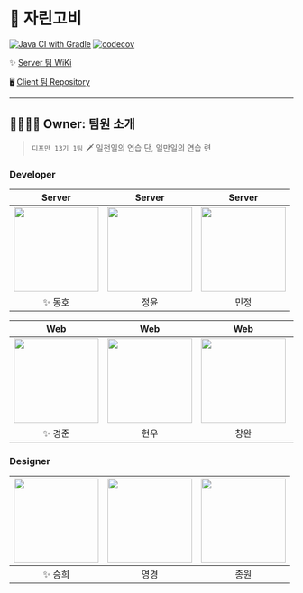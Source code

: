 # 💸 자린고비

[![Java CI with Gradle](https://github.com/depromeet/13th-1team-backend/actions/workflows/ci.yml/badge.svg)](https://github.com/depromeet/13th-1team-backend/actions/workflows/ci.yml)
[![codecov](https://codecov.io/gh/depromeet/13th-1team-backend/branch/dev/graph/badge.svg?token=B69BV6TYNQ)](https://codecov.io/gh/depromeet/13th-1team-backend)

✨ [Server 팀 WiKi](https://github.com/depromeet/13th-1team-backend/wiki)

🖥️ [Client 팀 Repository](https://github.com/depromeet/13th-1th-frontend)


---

## 👨‍👩‍👧‍👦 Owner: 팀원 소개

> `디프만 13기 1팀` 🗡️ 일천일의 연습 단, 일만일의 연습 련

### Developer

|                                        Server                                         |                                              Server                                               |                                              Server                                               | 
|:-------------------------------------------------------------------------------------:|:-------------------------------------------------------------------------------------------------:|:-------------------------------------------------------------------------------------------------:|
| [<img src="https://github.com/jjddhh.png" width="150px"/>](https://github.com/jjddhh) | [<img src="https://github.com/ParkJungYoon.png" width="150px"/>](https://github.com/ParkJungYoon) | [<img src="https://github.com/likelasttime.png" width="150px"/>](https://github.com/likelasttime) |
|                                         ✨ 동호                                          |                                                정윤                                                 |                                                민정                                                 |

|                                             Web                                             |                                              Web                                              |                                          Web                                          |                                          Web                                          |
|:-------------------------------------------------------------------------------------------:|:---------------------------------------------------------------------------------------------:|:-------------------------------------------------------------------------------------:|:-------------------------------------------------------------------------------------:|
| [<img src="https://github.com/Jay-WKJun.png" width="150px"/>](https://github.com/Jay-WKJun) | [<img src="https://github.com/Na-hyunwoo.png" width="150px"/>](https://github.com/Na-hyunwoo) | [<img src="https://github.com/WooWan.png" width="150px"/>](https://github.com/WooWan) | [<img src="https://github.com/seonjl.png" width="150px"/>](https://github.com/seonjl) |
|                                            ✨ 경준                                             |                                              현우                                               |                                          창완                                           |                                          진선                                           |

### Designer

| [<img src="https://mir-s3-cdn-cf.behance.net/user/115/2c7048147400357.63b53ea36140d.png" width="150px"/>](https://www.behance.net/kb1658280b) | [<img src="https://mir-s3-cdn-cf.behance.net/user/115/e16f49228245955.5ffbdd3c6d377.jpg" width="150px"/>](https://www.behance.net/katelindadc1ff/moodboards) | [<img src="https://a5.behance.net/6c3f668cb6aafa678b066d18691584638897c4df/img/profile/no-image-115.png?cb=264615658" width="150px"/>](https://www.behance.net/jong__jong) |
|:---------------------------------------------------------------------------------------------------------------------------------------------:|:------------------------------------------------------------------------------------------------------------------------------------------------------------:|:--------------------------------------------------------------------------------------------------------------------------------------------------------------------------:|
|                                                                     ✨ 승희                                                                      |                                                                              영경                                                                              |                                                                                     종원                                                                                     |
